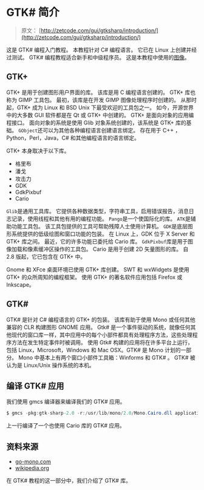 # GTK# 简介

> 原文： [http://zetcode.com/gui/gtksharp/introduction/](http://zetcode.com/gui/gtksharp/introduction/)

这是 GTK# 编程入门教程。 本教程针对 C# 编程语言。 它已在 Linux 上创建并经过测试。 GTK# 编程教程适合新手和中级程序员。 这是本教程中使用的[图像](/img/gui/sharpgimg.tgz)。

## GTK+ 

GTK+  是用于创建图形用户界面的库。 该库是用 C 编程语言创建的。 GTK+ 库也称为 GIMP 工具包。 最初，该库是在开发 GIMP 图像处理程序时创建的。 从那时起，GTK+ 成为 Linux 和 BSD Unix 下最受欢迎的工具包之一。 如今，开源世界中的大多数 GUI 软件都是在 Qt 或 GTK+ 中创建的。 GTK+ 是面向对象的应用编程接口。 面向对象的系统是使用 Glib 对象系统创建的，该系统是 GTK+ 库的基础。 `GObject`还可以为其他各种编程语言创建语言绑定。 存在用于 C++ ，Python，Perl，Java，C# 和其他编程语言的语言绑定。

GTK+ 本身取决于以下库。

*   格里布
*   潘戈
*   攻击力
*   GDK
*   GdkPixbuf
*   Cario

`Glib`是通用工具库。 它提供各种数据类型，字符串工具，启用错误报告，消息日志记录，使用线程和其他有用的编程功能。 `Pango`是一个使国际化的库。 `ATK`是辅助功能工具包。 该工具包提供的工具可帮助残障人士使用计算机。 `GDK`是底层图形系统提供的低级绘图和窗口功能的包装。 在 Linux 上，GDK 位于 X Server 和 GTK+ 库之间。 最近，它的许多功能已委托给 Cario 库。 `GdkPixbuf`库是用于图像加载和像素缓冲区操作的工具包。 Cario 是用于创建 2D 矢量图形的库。 自 2.8 版起，它已包含在 GTK+ 中。

Gnome 和 XFce 桌面环境已使用 GTK+ 库创建。 SWT 和 wxWidgets 是使用 GTK+ 的众所周知的编程框架。 使用 GTK+ 的著名软件应用包括 Firefox 或 Inkscape。

## GTK# 

GTK# 是针对 C# 编程语言的 GTK+ 的包装。 该库有助于使用 Mono 或任何其他兼容的 CLR 构建图形 GNOME 应用。 Gtk# 是一个事件驱动的系统，就像任何其他现代的窗口库一样，其中应用中的每个小部件都具有处理程序方法，这些处理程序方法在发生特定事件时被调用。 使用 Gtk# 构建的应用将在许多平台上运行，包括 Linux，Microsoft，Windows 和 Mac OSX。GTK# 是 Mono 计划的一部分。 Mono 中基本上有两个窗口小部件工具箱：Winforms 和 GTK# 。 GTK# 被认为是 Linux/Unix 操作系统的本机。

## 编译 GTK# 应用

我们使用 gmcs 编译器来编译我们的 GTK# 应用。

```cs
$ gmcs -pkg:gtk-sharp-2.0 -r:/usr/lib/mono/2.0/Mono.Cairo.dll application.cs

```

上一行编译了一个也使用 Cario 库的 GTK# 应用。

## 资料来源

*   [go-mono.com](http://www.go-mono.com)
*   [wikipedia.org](http://wwww.wikipedia.org)

在 GTK# 教程的这一部分中，我们介绍了 GTK# 库。